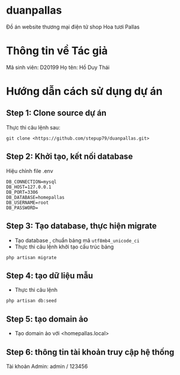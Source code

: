 # duanpallas
Đồ án website thương mại điện tử shop Hoa tươi Pallas

# Thông tin về Tác giả
Mã sinh viên: D20199
Họ tên: Hồ Duy Thái

# Hướng dẫn cách sử dụng dự án
## Step 1: Clone source dự án
Thực thi câu lệnh sau:
```
git clone <https://github.com/stepup79/duanpallas.git>
```

## Step 2: Khởi tạo, kết nối database
Hiệu chỉnh file .env
```
DB_CONNECTION=mysql
DB_HOST=127.0.0.1
DB_PORT=3306
DB_DATABASE=homepallas
DB_USERNAME=root
DB_PASSWORD=
```

## Step 3: Tạo database, thực hiện migrate
- Tạo database <homepallas>, chuẩn bảng mã `utf8mb4_unicode_ci`
- Thực thi câu lệnh khởi tạo cấu trúc bảng
```
php artisan migrate
```

## Step 4: tạo dữ liệu mẫu
- Thực thi câu lệnh
```
php artisan db:seed
```

## Step 5: tạo domain ảo
- Tạo domain ảo với <homepallas.local>

## Step 6: thông tin tài khoản truy cập hệ thống
Tài khoản Admin:
admin / 123456

